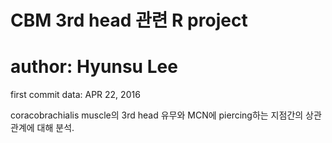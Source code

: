# CBM 3rd head 관련 R project
# author: Hyunsu Lee
first commit data: APR 22, 2016

coracobrachialis muscle의 3rd head 유무와 MCN에 piercing하는 지점간의 상관관계에 대해 분석. 
